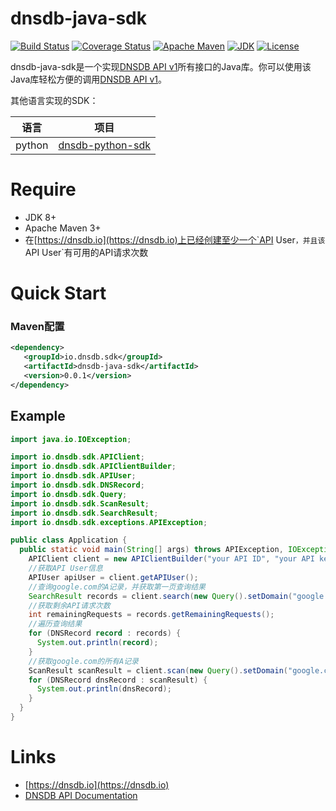 # dnsdb-java-sdk
[![Build Status](https://travis-ci.org/dnsdb-team/dnsdb-java-sdk.svg?branch=master)](https://travis-ci.org/dnsdb-team/dnsdb-java-sdk)
[![Coverage Status](https://coveralls.io/repos/github/dnsdb-team/dnsdb-java-sdk/badge.svg?branch=master)](https://coveralls.io/github/dnsdb-team/dnsdb-java-sdk?branch=master)
[![Apache Maven](https://img.shields.io/maven-central/v/org.apache.maven/apache-maven.svg)]()
[![JDK](https://img.shields.io/badge/jdk-8%2B-blue.svg)](http://www.oracle.com/technetwork/java/javase/downloads)
[![License](https://img.shields.io/github/license/dnsdb-team/dnsdb-java-sdk.svg)](http://www.apache.org/licenses/LICENSE-2.0.txt)

dnsdb-java-sdk是一个实现[DNSDB API v1](https://apidoc.dnsdb.io)所有接口的Java库。你可以使用该Java库轻松方便的调用[DNSDB API v1](https://apidoc.dnsdb.io)。



其他语言实现的SDK：

|    语言   |      项目     |
| --------- | ---------------- |
|   python  | [dnsdb-python-sdk](https://pysdk.dnsdb.io) |

# Require

* JDK 8+
* Apache Maven 3+
* 在[https://dnsdb.io](https://dnsdb.io)上已经创建至少一个`API User`，并且该`API User`有可用的API请求次数

# Quick Start

### Maven配置

```xml
<dependency>
   <groupId>io.dnsdb.sdk</groupId>
   <artifactId>dnsdb-java-sdk</artifactId>
   <version>0.0.1</version>
</dependency>
```
 
 ## Example
 
```java
import java.io.IOException;

import io.dnsdb.sdk.APIClient;
import io.dnsdb.sdk.APIClientBuilder;
import io.dnsdb.sdk.APIUser;
import io.dnsdb.sdk.DNSRecord;
import io.dnsdb.sdk.Query;
import io.dnsdb.sdk.ScanResult;
import io.dnsdb.sdk.SearchResult;
import io.dnsdb.sdk.exceptions.APIException;

public class Application {
  public static void main(String[] args) throws APIException, IOException {
    APIClient client = new APIClientBuilder("your API ID", "your API key").build();
    //获取API User信息
    APIUser apiUser = client.getAPIUser();
    //查询google.com的A记录，并获取第一页查询结果
    SearchResult records = client.search(new Query().setDomain("google.com").setType("A"), 1);
    //获取剩余API请求次数
    int remainingRequests = records.getRemainingRequests();
    //遍历查询结果
    for (DNSRecord record : records) {
      System.out.println(record);
    }
    //获取google.com的所有A记录
    ScanResult scanResult = client.scan(new Query().setDomain("google.com").setType("A"));
    for (DNSRecord dnsRecord : scanResult) {
      System.out.println(dnsRecord);
    }
  }
}
```


# Links

* [https://dnsdb.io](https://dnsdb.io)
* [DNSDB API Documentation](https://apidoc.dnsdb.io)
